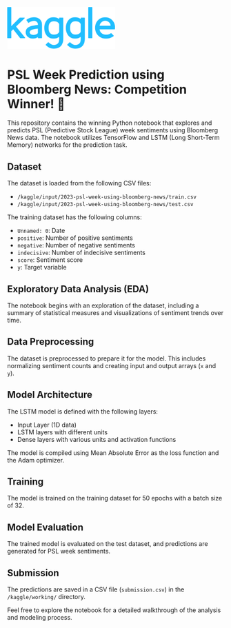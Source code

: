 <img src="site-logo.svg" width=250>

# PSL Week Prediction using Bloomberg News: Competition Winner! 🎉

This repository contains the winning Python notebook that explores and predicts PSL (Predictive Stock League) week sentiments using Bloomberg News data. The notebook utilizes TensorFlow and LSTM (Long Short-Term Memory) networks for the prediction task.

## Dataset
The dataset is loaded from the following CSV files:
- `/kaggle/input/2023-psl-week-using-bloomberg-news/train.csv`
- `/kaggle/input/2023-psl-week-using-bloomberg-news/test.csv`

The training dataset has the following columns:
- `Unnamed: 0`: Date
- `positive`: Number of positive sentiments
- `negative`: Number of negative sentiments
- `indecisive`: Number of indecisive sentiments
- `score`: Sentiment score
- `y`: Target variable

## Exploratory Data Analysis (EDA)

The notebook begins with an exploration of the dataset, including a summary of statistical measures and visualizations of sentiment trends over time.

## Data Preprocessing

The dataset is preprocessed to prepare it for the model. This includes normalizing sentiment counts and creating input and output arrays (`x` and `y`).

## Model Architecture

The LSTM model is defined with the following layers:
- Input Layer (1D data)
- LSTM layers with different units
- Dense layers with various units and activation functions

The model is compiled using Mean Absolute Error as the loss function and the Adam optimizer.

## Training

The model is trained on the training dataset for 50 epochs with a batch size of 32.

## Model Evaluation

The trained model is evaluated on the test dataset, and predictions are generated for PSL week sentiments.

## Submission

The predictions are saved in a CSV file (`submission.csv`) in the `/kaggle/working/` directory.

Feel free to explore the notebook for a detailed walkthrough of the analysis and modeling process.

